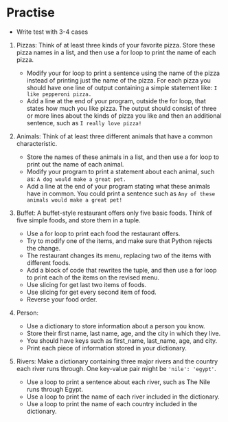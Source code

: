 # Practise

* Write test with 3-4 cases

1. Pizzas:
Think of at least three kinds of your favorite pizza. 
Store these pizza names in a list, and then use a for loop to print the name of each pizza.
    * Modify your for loop to print a sentence using the name of the pizza 
    instead of printing just the name of the pizza. 
    For each pizza you should have one line of output containing a simple statement like:
    `I like pepperoni pizza.`
    * Add a line at the end of your program, outside the for loop, 
    that states how much you like pizza. 
    The output should consist of three or more lines about the kinds of pizza you 
    like and then an additional sentence, such as `I really love pizza!`

2. Animals: Think of at least three different animals that have a common characteristic. 
    * Store the names of these animals in a list, and then use a for loop to print out the name of each animal.
    * Modify your program to print a statement about each animal, such as: `A dog would make a great pet.`
    * Add a line at the end of your program stating what these animals have in common. 
    You could print a sentence such as `Any of these animals would make a great pet!`

3. Buffet: 
A buffet-style restaurant offers only five basic foods. 
Think of five simple foods, and store them in a tuple.
    * Use a for loop to print each food the restaurant offers.
    * Try to modify one of the items, and make sure that Python rejects the change.
    * The restaurant changes its menu, replacing two of the items with different foods. 
    * Add a block of code that rewrites the tuple, and then use a for loop to print each of the items on the revised menu.
    * Use slicing for get last two items of foods.
    * Use slicing for get every second item of food.
    * Reverse your food order.

4. Person: 
    * Use a dictionary to store information about a person you know. 
    * Store their first name, last name, age, and the city in which they live. 
    * You should have keys such as first_name, last_name, age, and city. 
    * Print each piece of information stored in your dictionary.

5. Rivers: 
Make a dictionary containing three major rivers and the country each river runs through. 
One key-value pair might be `'nile': 'egypt'`.
    * Use a loop to print a sentence about each river, such as The Nile runs through Egypt.
    * Use a loop to print the name of each river included in the dictionary.
    * Use a loop to print the name of each country included in the dictionary.
